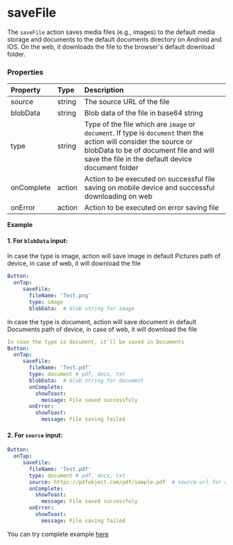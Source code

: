 # saveFile

The `saveFile` action saves media files (e.g., images) to the default media storage and documents to the default documents directory on Android and IOS. On the web, it downloads the file to the browser's default download folder.

### Properties

| Property  | Type   | Description                                   |
| :-------- | :----- | :-------------------------------------------- |
| source    | string | The source URL of the file     |
| blobData  | string | Blob data of the file in base64 string     |
| type      | string | Type of the file which are `image` or `document`. If type is `document` then the action will consider the source or blobData to be of document file and will save the file in the default device document folder     |
| onComplete | action | Action to be executed on successful file saving on mobile device and successful downloading on web |
| onError | action | Action to be executed on error saving file |

**Example**

#### 1. For `blobData` input: ####
 In case the type is image, action will save image in default Pictures path of device, in case of web, it will download the file 
```yaml
Button:
  onTap:
     saveFile:
       fileName: 'Test.png'
       type: image
       blobData:  # blob string for image
```

 In case the type is document, action will save document in default Documents path of device, in case of web, it will download the file 
```yaml
In case the type is document, it'll be saved in Documents
Button:
  onTap:
     saveFile:
       fileName: 'Test.pdf'
       type: document # pdf, docx, txt
       blobData:  # blob string for document
       onComplete:
         showToast:
           message: File saved successfuly
       onError:
         showToast:
           message: File saving failed
```
#### 2. For `source` input: ####
```yaml
Button:
  onTap:
     saveFile:
       fileName: 'Test.pdf'
       type: document # pdf, docx, txt
       source: https://pdfobject.com/pdf/sample.pdf  # source-url for document
       onComplete:
         showToast:
           message: File saved successfuly
       onError:
         showToast:
           message: File saving failed
```
You can try complete example [here](https://studio.ensembleui.com/app/e24402cb-75e2-404c-866c-29e6c3dd7992/screen/9rgeMobpDsSosMoL2Hxv)

